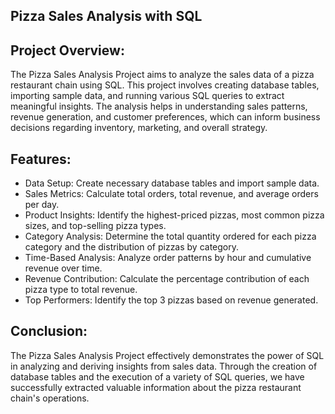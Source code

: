 ## Pizza Sales Analysis with SQL

## Project Overview:
The Pizza Sales Analysis Project aims to analyze the sales data of a pizza restaurant chain using SQL. This project involves creating database tables, importing sample data, and running various SQL queries to extract meaningful insights. The analysis helps in understanding sales patterns, revenue generation, and customer preferences, which can inform business decisions regarding inventory, marketing, and overall strategy.

## Features:
- Data Setup: Create necessary database tables and import sample data.
- Sales Metrics: Calculate total orders, total revenue, and average orders per day.
- Product Insights: Identify the highest-priced pizzas, most common pizza sizes, and top-selling pizza types.
- Category Analysis: Determine the total quantity ordered for each pizza category and the distribution of pizzas by category.
- Time-Based Analysis: Analyze order patterns by hour and cumulative revenue over time.
- Revenue Contribution: Calculate the percentage contribution of each pizza type to total revenue.
- Top Performers: Identify the top 3 pizzas based on revenue generated.

## Conclusion:
The Pizza Sales Analysis Project effectively demonstrates the power of SQL in analyzing and deriving insights from sales data. Through the creation of database tables and the execution of a variety of SQL queries, we have successfully extracted valuable information about the pizza restaurant chain's operations.
